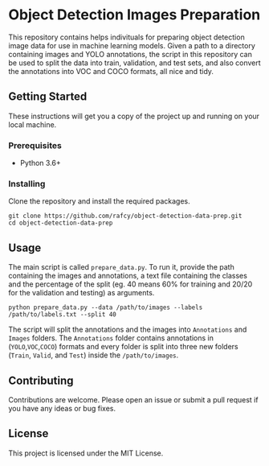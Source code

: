
# Object Detection Images Preparation

This repository contains helps indivituals for preparing object detection image data for use in machine learning models. Given a path to a directory containing images and YOLO annotations, the script in this repository can be used to split the data into train, validation, and test sets, and also convert the annotations into VOC and COCO formats, all nice and tidy.


## Getting Started

These instructions will get you a copy of the project up and running on your local machine.

### Prerequisites

* Python 3.6+

### Installing

Clone the repository and install the required packages.

```
git clone https://github.com/rafcy/object-detection-data-prep.git
cd object-detection-data-prep
```

## Usage

The main script is called `prepare_data.py`. To run it, provide the path containing the images and annotations, a text file containing the classes and the percentage of the split (eg. 40 means 60% for training and 20/20 for the validation and testing) as arguments.

```
python prepare_data.py --data /path/to/images --labels /path/to/labels.txt --split 40
```

The script will split the annotations and the images into `Annotations` and `Images` folders. The `Annotations` folder contains annotations in (`YOLO`,`VOC`,`COCO`) formats and every folder is split into  three new folders (`Train`, `Valid`, and `Test`) inside the `/path/to/images`.

## Contributing

Contributions are welcome. Please open an issue or submit a pull request if you have any ideas or bug fixes.

## License

This project is licensed under the MIT License.
